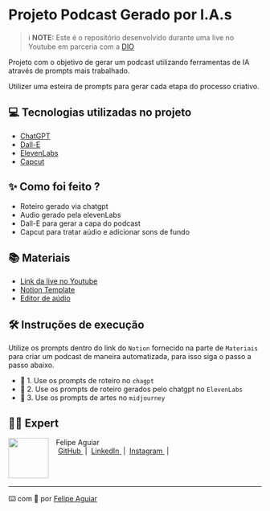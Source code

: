 
# Projeto Podcast Gerado por I.A.s


 > ℹ️ **NOTE:** Este é o repositório desenvolvido durante uma live no Youtube em parceria com a [DIO](https://dio.me)

Projeto com o objetivo de gerar um podcast utilizando ferramentas de IA através de prompts mais trabalhado.

Utilizer uma esteira de prompts para gerar cada etapa do processo criativo.

## 💻 Tecnologias utilizadas no projeto

- [ChatGPT](https://chat.openai.com/) 
- [Dall-E](https://www.googleadservices.com/pagead/aclk?sa=L&ai=DChcSEwib46TD9LGKAxUKHkQIHVR6D5EYABAAGgJkeg&ae=2&co=1&gclid=CjwKCAiAgoq7BhBxEiwAVcW0LLI0zFgG8N-ydHj0qwB7nDLFXZtB8CnHogYiMAksdm8J36msrntachoCgrkQAvD_BwE&ohost=www.google.com&cid=CAESVuD2PJfnAiAxff1xaUzAQu3PFXe7bQ7pTBjDVeNeqfVjEQdysaIUvNsAskinmqqlPgZNcNrZCIriUt27-uUmxKgHaSDN94dmHZ1O_bssU7eliKMe3HHm&sig=AOD64_0GpT6db--jiDpY_Lb0kweEptV80g&q&adurl&ved=2ahUKEwio9pvD9LGKAxUZHbkGHYsyIkwQ0Qx6BAgLEAE)
- [ElevenLabs](https://beta.elevenlabs.io/)
- [Capcut](https://www.capcut.com/pt-br/)

## ✨ Como foi feito ?

- Roteiro gerado via chatgpt
- Audio gerado pela elevenLabs
- Dall-E para gerar a capa do podcast
- Capcut para tratar aúdio e adicionar sons de fundo

## 📚 Materiais

- [Link da live no Youtube](https://www.youtube.com)
- [Notion Template](https://helpful-jump-17b.notion.site/PAS-Podcast-AI-Studio-210489e15d7a4a73b743bb159e45d06f?pvs=4)
- [Editor de aúdio](https://www.capcut.com/editor?from_page=landing_page&__action_from=picture_V%C3%ADdeos%20profissionais%20em%20minutos,%20n%C3%A3o%20em%20horas.)


## 🛠️ Instruções de execução

Utilize os prompts dentro do link do `Notion` fornecido na parte de `Materiais` para criar um podcast de maneira automatizada, para isso siga o passo a passo abaixo.

- 🤖 1. Use os prompts de roteiro no `chagpt`
- 🤖 2. Use os prompts de roteiro gerados pelo chatgpt no  `ElevenLabs`
- 🤖 3. Use os prompts de artes no `midjourney`

## 👨‍💻 Expert

<p>
    <img 
      align=left 
      margin=10 
      width=80 
      src="https://avatars.githubusercontent.com/u/37452836?v=4"
    />
    <p>&nbsp&nbsp&nbspFelipe Aguiar<br>
    &nbsp&nbsp&nbsp
    <a 
        href="https://github.com/felipeAguiarCode">
        GitHub
    </a>
    &nbsp;|&nbsp;
    <a 
        href="www.linkedin.com/in/felipe-exe">
        LinkedIn
    </a>
    &nbsp;|&nbsp;
    <a 
        href="https://www.instagram.com/felipeaguiar.exe/">
        Instagram
    </a>
    &nbsp;|&nbsp;</p>
</p>
<br/><br/>
<p>

---

⌨️ com 💜 por [Felipe Aguiar](https://github.com/felipeAguiarCode)
